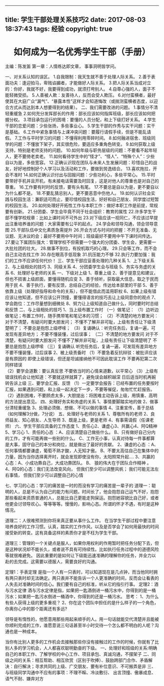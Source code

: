 ﻿
---
title: 学生干部处理关系技巧2
date: 2017-08-03 18:37:43
tags: 经验
copyright: true
---

#     <center>如何成为一名优秀学生干部（手册）</center> 
主编：陈发笛
第一章：人情练达即文章， 事事洞明皆学问。 

<!-- more -->


一、对关系认知的误区。
    1.自我限制：我天生就不善于处理人际关系。
    2.善于表面功夫：逢迎拍马，卑贱谄媚者，才能做好人际关系。
    3.把人际关系当成对立的：你好，我就不好，我要得到成功，就须打垮别人。
    4.自尊心强的人，面子不能轻微受损。
5.人善被人欺：友善待人，反而会受人欺压。
6.对付蛮横者，最好使其在大庭广众“漏气”、“暴露本性”这样才会知道悔改（或揣测蛮横者态度，以迎合方式从而达到本人想要得到的结果）。
二、我们需要改进的问题。
     1.事情分不清轻重缓急
    2.如何充分发挥部长的作用：部长应该如何指挥班级，部长应该如何把握分权。
    3.项目承包运行的困境：要懂的人员分配，和上下级打好关系。
    4.学生干部的恋爱问题：少些张扬，多些事业心。
    5.学生干部的作秀与实干问题：实干是基础。
    6.工作中紧急事情与上课冲突问题：要履行请假手续，但是不能乱请假。
    7.工作与平时学习的问题：不懂得利用零碎时间。
    8.如何融进宿舍、班级同学的问题：不懂放下架子，其实很危险，要适应多重角色转变。
    9.如何获取上级支持，特别是老师支持的问题。
    10.如何年级与职务层级的问题：不要看不起年轻人，更不要倚老卖老。
    11.如何看待学生中的“怪才”、“怪人”、“特殊个人”：少些自以为是，多些宽容。
12.正确认识现在团队与未来人生发展问题：珍惜自己的战友，好好地控制好个人学习以及活动和工作，要做到劳逸结合。
13.喜欢拖拉，开会不准时
14.如何正确认识付出与回报问题：少些功利心，多些平常心。
15.平时要带好手机并且开机，有未接电话需要及时回复，这是对他人的尊重也是对自己的尊重。
16.工作要有时时的反馈，要有头有尾。
17.不要总是自以为是，更不要自以为什么都不是。
18.不要乱猜忌别人，更不要恶意中伤他人。
19.如何认识社会实践与校园生活：兼职适可而止，要珍惜校园生活，好好和自己朋友、同学度过短暂的校园生活。
20.如何处理好开拓性工作与本职工作：做好本职工作是前提，常规要有创新。
21.分团委、学生会毕竟不同于社会组织：教育的属性
22.许多学生干部不懂学校规章：比如上课时间不可外出
23.对下级应该一视同仁，不应该过早提出注重培养谁的问题：大家需要有公平的起点。
24.学会和领导沟通，领会领导意图
25.干部队伍中文化素质急需提升
26.开会方式与时间的把握：不开无准备、无议题、无决议的会；最好不要用中午时间；班级最好不要用中午下课时间传达。
27.要让下属团队强大：管理学校不但需要一个强大的分团委、学生会，更需要一大批社团的壮大。
28.做事不到位，有投机取巧的心理。
29.只会等工作，而不会自己主动去找工作
30.存在眼高手低现象
31.抗压能力不够
32.执行力要加强：我们的工作不应讲任何代价！
三、学生干部应妥善处理的几种关系
1、上下级关系
2、与上级相处的技巧
3、同级关系
4、分团委学生会与班级
5、务实与务虚的关系
6、处理好与老师的关系
一、下级对上级
1、尊重上级
2、善于提意见和建议，但也不损害上级颜面，要懂得随机应变
3、善于倾听，获取最大信息，取之于民而用于民
4、善于执行，要有反馈，总结自己的经验，传达给本部里的干部
5、善于依靠上级（处理好指导和命令的关系），但不能借此而滥用职权
6、如果上级有错应该让他知道，但不应该公开顶撞，要懂得语言的技巧去让上级同意你的观点
7、学会跑位：工作尽量想到细微处
8、努力让上级知道自己做什么，同时要时时总结和反馈
二、与上级相处的技巧
1、当上级布置工作时
（一）做笔记：
（1）边听边做笔记；布置工作时，随手携带笔和笔记本的习惯；
（2）不清楚的地方要发问：对于不清楚，有疑问时要大胆发问；
                         不懂不了解并非可耻，上级有责任让下级清楚明了；
                         不要总是抱怨上级啰嗦；
（3）复诵确认：听完任务后，复诵一遍，可发现有差异地方；
               不要不懂装懂，过后误事；
（二）不清楚的地方要发问
对于不清楚，有疑问时要大胆发问
不懂不了解并非可耻，上级有责任让下级清楚明了
不要总是抱怨上级啰嗦
（三）复诵确认
听完任务后，复诵一遍，可发现有差异地方
不要不懂装懂，过后误事
2、被上级责备时
（1）不要急着反抗辩驳：被批评应该是有原因的
                       即使上级错误，但还是坦诚接纳他不可因此耽误工作
                       不要再犯第二次同样错误   
（2）要学会道歉：要认真反思
                 不要依当时的心情来道歉，以平常心
（3）上级有错误找机会让他知道：不要就这样就算了，避免误会越积越深
                               日后适当时机再婉转告诉上级
三、要学会汇报、反馈
（1）一定要学会报告：已经布置的任务要按时汇报，如果遇到问题，和上级一起决定下一步，不要等催促，匆匆忙忙赶报告。
（2）遇到困难，不要顾虑太多，大胆提出：将困难主动告诉上级，用慎重、高明的方法提出意见。
四、处理好务实和务虚的关系
1、事情要脚踏实地的做
2、做事分清轻重缓急
3、处理必须做、想做、不可以做的事情
4、注重宣传，善于总结（如何理解3分做，7分说）
五、处理好与老师的关系
1、尊敬所有的老师
2、良师益友、知心朋友、人生导师
3、既是上级，更是老师
4、有事需请假（任课老师）
六、学生干部应具备的工作态度
1、责任心2、谦虚心3、共赢心4、阿Q精神5、学习心
1、责任的心态 ：A、应该清楚自己做些什么。
                B、只有做好自己分内的工作，才有可能再做一些别的什么。
                C、工作无小事，认真对待每一件事都算是大事，固守自己的本分和岗位，就是做出了最好的贡献。 
2、谦虚的心态 ：A、任何事情都要谦虚，葡萄不熟才酸，人无知才傲。
                B、不要太高估自己在集体中的力量，因为当你选择离开时，就会发现即使没有你，太阳照常升起....
3、共赢的心态：A、小成功靠自己，大成功靠团队。
               B、 狼的伟大在于团队合作精神 。
4、阿Q的心态：我们无法改变风向，
但我们至少可以调整风帆；
我们可能无法左右事情，
但我们至少可以调整自己的心情

七、学习的心态：学习的痛苦是一时的而没有学习的痛苦是一辈子的
道理一：聪明的人，总是不认为自己的能力有问题。时间长了，他会抱怨自己运气不好，抱怨那些看起来资质普通的人，总能比自己更能走狗屎运。抱怨她容貌比自己好，或者他更会讨领导欢心。等等等等。慢慢的，影响心态。所谓的怀才不遇，有时是这种情况。

道理二：人很难预测到你将来真正要从事什么工作。
在当学生干部过程中要注意培养良好的工作习惯。认真，踏实的工作作风，以及是否学会了如何用最快的时间接受新的转变。这有具备这样的素质你才是不枉为学生干部。

道理三：管理的一个关键点是服人，如果你用权利的作用暂时把任务分配下去，但是这种状况却不能长久，或者说不具有可持续性。比如执行任务过程中的道德风险等就很难避免。
因此重要的是如何让下级能迅速准确的理解你的任务，并全力以赴的去完成。这需要以德服人，需要良好的沟通。

定理1：手表定理
是指一个人有一只表时，可以知道现在是几点钟，而当他同时拥有两只表时却无法确定。两只表并不能告诉一个人更准确的时间，反而会让看表的人失去对准确时间的信心。我们要有自己的标准，听从它的指引行事。 
定理2：酒与污水定律
  酒与污水定律是指，如果把一匙酒倒进一桶污水中，你得到的是一桶污水；如果把一匙污水倒进一桶酒中，你得到的还是一桶污水。
思考：
1、为什么有些人获得上级的更多重视？
2、你在这个团队中担任的是什么样子的一个角色，你离你心中的那个距离还有多远?

领导是有惰性的，他愿意用那些用起来顺手的人。用一句话就能交代清楚并且能被你顺利完成的工作，谁愿意说三句话甚至半小时交待一个怎么都不明白的人呢？沟通也是一种成本。 

当你有比别人更多的工作机会去接触那些你没有接触过的工作的时候，你就有了比别人多的学习机会，人人都喜欢聪明勤奋的下级。
一、处理好和班级的关系:明确自己的本职工作、了解学校的中心工作、项目承包、真诚沟通，不摆架子
二、同级之间的关系：相互帮助、相互欣赏（区别于吹捧）、鼓励跨部门合作、矛盾解决：自行解决；寻求共同的上级、广交朋友、要有补位意识、不可搬弄是非
三、与班级同学沟通中不应有的事项：不理不睬、冷淡敷衍、
出言顶撞、傲暴成息、语气不耐、嫌弃对方
